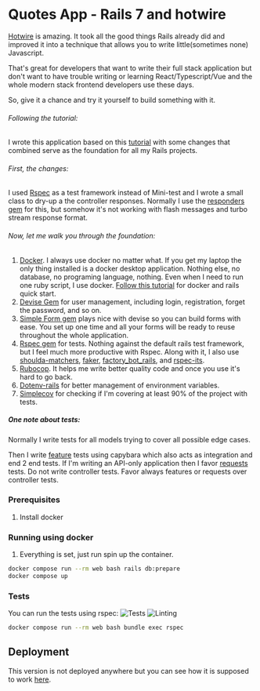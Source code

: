 # Quotes App - Rails 7 and hotwire
[Hotwire](https://hotwired.dev/) is amazing. It took all the good things Rails already did and improved it into a technique that allows you to write little(sometimes none) Javascript.

That's great for developers that want to write their full stack application but don't want to have trouble writing or learning React/Typescript/Vue and the whole modern stack frontend developers use these days.

So, give it a chance and try it yourself to build something with it.
###### Following the tutorial:
I wrote this application based on this [tutorial](https://www.hotrails.dev/turbo-rails) with some changes that combined serve as the foundation for all my Rails projects.
###### First, the changes:
I used [Rspec](https://github.com/rspec/rspec-rails) as a test framework instead of Mini-test and I wrote a small class to dry-up a the controller responses. Normally I use the [responders gem](https://github.com/heartcombo/responders) for this, but somehow it's not working with flash messages and turbo stream response format.
###### Now, let me walk you through the foundation:
1. [Docker](https://www.docker.com/products/docker-desktop/). I always use docker no matter what. If you get my laptop the only thing installed is a docker desktop application. Nothing else, no database, no programing language, nothing. Even when I need to run one ruby script, I use docker. [Follow this tutorial](https://github.com/docker/awesome-compose/tree/master/official-documentation-samples/rails/) for docker and rails quick start.
1. [Devise Gem](https://github.com/heartcombo/devise) for user management, including login, registration, forget the password, and so on.
1. [Simple Form gem](https://github.com/heartcombo/devise) plays nice with devise so you can build forms with ease. You set up one time and all your forms will be ready to reuse throughout the whole application.
1. [Rspec gem](https://github.com/rspec/rspec-rails) for tests. Nothing against the default rails test framework, but I feel much more productive with Rspec. Along with it, I also use [shoulda-matchers](https://github.com/thoughtbot/shoulda-matchers), [faker](https://github.com/faker-ruby/faker), [factory_bot_rails](https://github.com/thoughtbot/factory_bot_rails), and [rspec-its](https://github.com/rspec/rspec-its).
1. [Rubocop](https://github.com/rubocop/rubocop-rails). It helps me write better quality code and once you use it's hard to go back.
1. [Dotenv-rails](https://github.com/bkeepers/dotenv) for better management of environment variables.
1. [Simplecov](https://github.com/simplecov-ruby/simplecov) for checking if I'm covering at least 90% of the project with tests.
##### One note about tests:
Normally I write tests for all models trying to cover all possible edge cases.

Then I write [feature](https://relishapp.com/rspec/rspec-rails/docs/feature-specs/feature-spec) tests using capybara which also acts as integration and end 2 end tests. If I'm writing an API-only application then I favor [requests](https://relishapp.com/rspec/rspec-rails/v/6-0/docs/request-specs/request-spec) tests. Do not write controller tests. Favor always features or requests over controller tests.

### Prerequisites

1. Install docker
### Running using docker

1. Everything is set, just run spin up the container.
```bash
docker compose run --rm web bash rails db:prepare
docker compose up
```
### Tests

You can run the tests using rspec:
![Tests](https://github.com/dviana19/quotes/actions/workflows/test-action.yml/badge.svg)
![Linting](https://github.com/dviana19/quotes/actions/workflows/linting.yml/badge.svg)

```bash
docker compose run --rm web bash bundle exec rspec
```
## Deployment

This version is not deployed anywhere but you can see how it is supposed to work [here](https://www.hotrails.dev/quotes).
